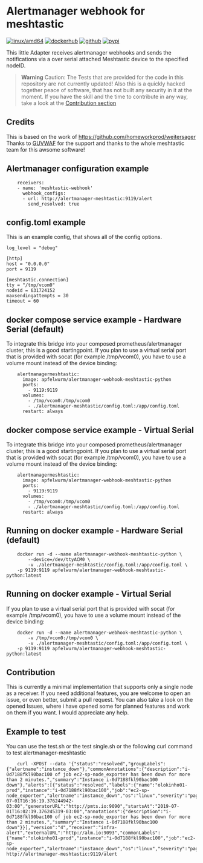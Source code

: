 # Alertmanager webhook for meshtastic

[![linux/amd64](https://github.com/Apfelwurm/alertmanager-webhook-meshtastic-python/actions/workflows/build-linux-image.yml/badge.svg)](https://github.com/Apfelwurm/alertmanager-webhook-meshtastic-python/actions/workflows/build-linux-image.yml)
[![dockerhub](https://img.shields.io/badge/dockerhub-images-important.svg?logo=Docker)](https://hub.docker.com/r/apfelwurm/alertmanager-webhook-meshtastic-python)
[![github](https://img.shields.io/badge/github-repository-important.svg?logo=Github)](https://github.com/Apfelwurm/alertmanager-webhook-meshtastic-python)
[![pypi](https://img.shields.io/badge/pypi-package-important.svg?logo=Pypi)](https://pypi.org/project/alertmanagermeshtastic)


This little Adapter receives alertmanager webhooks and sends the notifications via a over serial attached Meshtastic device to the specified nodeID.

> **Warning**
> Caution: The Tests that are provided for the code in this repository are not currently updated! Also this is a quickly hacked together peace of software, that has not built any security in it at the moment. If you have the skill and the time to contribute in any way, take a look at the [Contribution section](#contribution)

## Credits
This is based on the work of https://github.com/homeworkprod/weitersager
Thanks to [GUVWAF](https://github.com/GUVWAF) for the support and thanks to the whole meshtastic team for this awsome software!

##  Alertmanager configuration example

```
	receivers:
	- name: 'meshtastic-webhook'
	  webhook_configs:
	  - url: http://alertmanager-meshtastic:9119/alert
	    send_resolved: true
```

## config.toml example

This is an example config, that shows all of the config options.

```
log_level = "debug"

[http]
host = "0.0.0.0"
port = 9119

[meshtastic.connection]
tty = "/tmp/vcom0"
nodeid = 631724152
maxsendingattempts = 30
timeout = 60
```


##  docker compose service example - Hardware Serial (default)

To integrate this bridge into your composed prometheus/alertmanager cluster, this is a good startingpoint.
If you plan to use a virtual serial port that is provided with socat (for example /tmp/vcom0), you have to use a volume mount instead of the device binding:

```
    alertmanagermeshtastic:
      image: apfelwurm/alertmanager-webhook-meshtastic-python
      ports:
        - 9119:9119
      volumes:
        - /tmp/vcom0:/tmp/vcom0
        - ./alertmanager-meshtastic/config.toml:/app/config.toml
      restart: always
```

##  docker compose service example - Virtual Serial

To integrate this bridge into your composed prometheus/alertmanager cluster, this is a good startingpoint.
If you plan to use a virtual serial port that is provided with socat (for example /tmp/vcom0), you have to use a volume mount instead of the device binding:

```
    alertmanagermeshtastic:
      image: apfelwurm/alertmanager-webhook-meshtastic-python
      ports:
        - 9119:9119
      volumes:
        - /tmp/vcom0:/tmp/vcom0
        - ./alertmanager-meshtastic/config.toml:/app/config.toml
      restart: always
```


##  Running on docker example - Hardware Serial (default)

```
    docker run -d --name alertmanager-webhook-meshtastic-python \
		--device=/dev/ttyACM0 \
		-v ./alertmanager-meshtastic/config.toml:/app/config.toml \
    -p 9119:9119 apfelwurm/alertmanager-webhook-meshtastic-python:latest
```

##  Running on docker example - Virtual Serial

If you plan to use a virtual serial port that is provided with socat (for example /tmp/vcom0), you have to use a volume mount instead of the device binding:

```
    docker run -d --name alertmanager-webhook-meshtastic-python \
		-v /tmp/vcom0:/tmp/vcom0 \
		-v ./alertmanager-meshtastic/config.toml:/app/config.toml \
    -p 9119:9119 apfelwurm/alertmanager-webhook-meshtastic-python:latest
```

## Contribution

This is currently a minimal implementation that supports only a single node as a receiver. If you need additional features, you are welcome to open an issue, or even better, submit a pull request. You can also take a look on the opened Issues, where i have opened some for planned features and work on them if you want. I would appreciate any help.


## Example to test

You can use the test.sh or the test single.sh or the following curl command to test alertmanager-meshtastic
```
	curl -XPOST --data '{"status":"resolved","groupLabels":{"alertname":"instance_down"},"commonAnnotations":{"description":"i-0d7188fkl90bac100 of job ec2-sp-node_exporter has been down for more than 2 minutes.","summary":"Instance i-0d7188fkl90bac100 down"},"alerts":[{"status":"resolved","labels":{"name":"olokinho01-prod","instance":"i-0d7188fkl90bac100","job":"ec2-sp-node_exporter","alertname":"instance_down","os":"linux","severity":"page"},"endsAt":"2019-07-01T16:16:19.376244942-03:00","generatorURL":"http://pmts.io:9090","startsAt":"2019-07-01T16:02:19.376245319-03:00","annotations":{"description":"i-0d7188fkl90bac100 of job ec2-sp-node_exporter has been down for more than 2 minutes.","summary":"Instance i-0d7188fkl90bac100 down"}}],"version":"4","receiver":"infra-alert","externalURL":"http://alm.io:9093","commonLabels":{"name":"olokinho01-prod","instance":"i-0d7188fkl90bac100","job":"ec2-sp-node_exporter","alertname":"instance_down","os":"linux","severity":"page"}}' http://alertmanager-meshtastic:9119/alert
```